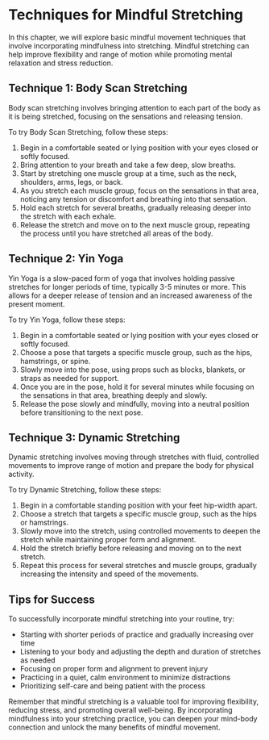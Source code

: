 Techniques for Mindful Stretching
===============================================================================

In this chapter, we will explore basic mindful movement techniques that involve incorporating mindfulness into stretching. Mindful stretching can help improve flexibility and range of motion while promoting mental relaxation and stress reduction.

Technique 1: Body Scan Stretching
---------------------------------

Body scan stretching involves bringing attention to each part of the body as it is being stretched, focusing on the sensations and releasing tension.

To try Body Scan Stretching, follow these steps:

1. Begin in a comfortable seated or lying position with your eyes closed or softly focused.
2. Bring attention to your breath and take a few deep, slow breaths.
3. Start by stretching one muscle group at a time, such as the neck, shoulders, arms, legs, or back.
4. As you stretch each muscle group, focus on the sensations in that area, noticing any tension or discomfort and breathing into that sensation.
5. Hold each stretch for several breaths, gradually releasing deeper into the stretch with each exhale.
6. Release the stretch and move on to the next muscle group, repeating the process until you have stretched all areas of the body.

Technique 2: Yin Yoga
---------------------

Yin Yoga is a slow-paced form of yoga that involves holding passive stretches for longer periods of time, typically 3-5 minutes or more. This allows for a deeper release of tension and an increased awareness of the present moment.

To try Yin Yoga, follow these steps:

1. Begin in a comfortable seated or lying position with your eyes closed or softly focused.
2. Choose a pose that targets a specific muscle group, such as the hips, hamstrings, or spine.
3. Slowly move into the pose, using props such as blocks, blankets, or straps as needed for support.
4. Once you are in the pose, hold it for several minutes while focusing on the sensations in that area, breathing deeply and slowly.
5. Release the pose slowly and mindfully, moving into a neutral position before transitioning to the next pose.

Technique 3: Dynamic Stretching
-------------------------------

Dynamic stretching involves moving through stretches with fluid, controlled movements to improve range of motion and prepare the body for physical activity.

To try Dynamic Stretching, follow these steps:

1. Begin in a comfortable standing position with your feet hip-width apart.
2. Choose a stretch that targets a specific muscle group, such as the hips or hamstrings.
3. Slowly move into the stretch, using controlled movements to deepen the stretch while maintaining proper form and alignment.
4. Hold the stretch briefly before releasing and moving on to the next stretch.
5. Repeat this process for several stretches and muscle groups, gradually increasing the intensity and speed of the movements.

Tips for Success
----------------

To successfully incorporate mindful stretching into your routine, try:

* Starting with shorter periods of practice and gradually increasing over time
* Listening to your body and adjusting the depth and duration of stretches as needed
* Focusing on proper form and alignment to prevent injury
* Practicing in a quiet, calm environment to minimize distractions
* Prioritizing self-care and being patient with the process

Remember that mindful stretching is a valuable tool for improving flexibility, reducing stress, and promoting overall well-being. By incorporating mindfulness into your stretching practice, you can deepen your mind-body connection and unlock the many benefits of mindful movement.
